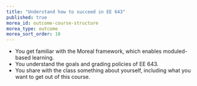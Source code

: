 ```yaml
---
title: "Understand how to succeed in EE 643"
published: true
morea_id: outcome-course-structure
morea_type: outcome
morea_sort_order: 10
---
```


  * You get familiar with the Moreal framework, which enables moduled-based learning.
  * You understand the goals and grading policies of EE 643.
  * You share with the class something about yourself, including what you want to get out of this course.